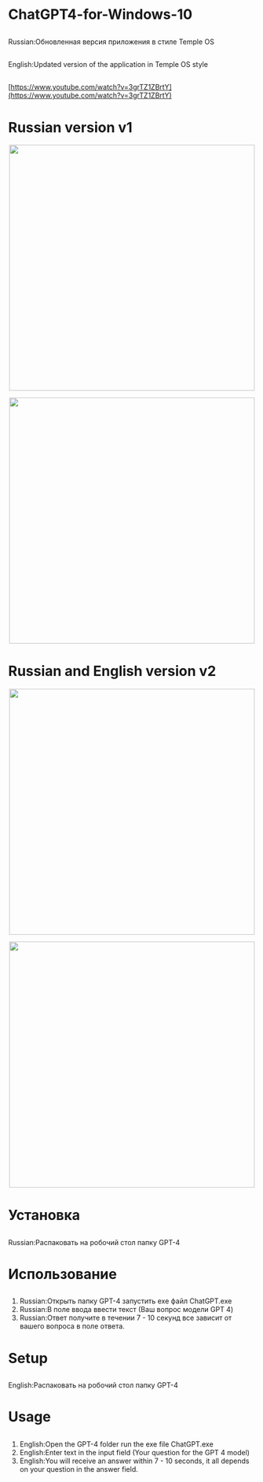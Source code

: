 # ChatGPT4-for-Windows-10

##
Russian:Обновленная версия приложения в стиле Temple OS
##

##
English:Updated version of the application in Temple OS style
##

[https://www.youtube.com/watch?v=3grTZ1ZBrtY](https://www.youtube.com/watch?v=3grTZ1ZBrtY)

# Russian version v1
<p align="center">
  <img src="https://i.imgur.com/N5n6DSI.png" width="500">
</p>

<p align="center">
  <img src="https://i.imgur.com/rM57aXR.png" width="500">
</p>

# Russian and English version v2
<p align="center">
  <img src="https://i.imgur.com/V3i2ig2.png" width="500">
</p>

<p align="center">
  <img src="https://i.imgur.com/gFR79S0.png" width="500">
</p>

# Установка
##
Russian:Распаковать на робочий стол папку GPT-4
##

# Использование
##
  1. Russian:Открыть папку GPT-4 запустить exe файл ChatGPT.exe
  2. Russian:В поле ввода ввести текст (Ваш вопрос модели GPT 4)
  3. Russian:Ответ получите в течении 7 - 10 секунд все зависит от вашего вопроса в поле ответа.
##

# Setup
##
English:Распаковать на робочий стол папку GPT-4
##

# Usage
##
  1. English:Open the GPT-4 folder run the exe file ChatGPT.exe
  2. English:Enter text in the input field (Your question for the GPT 4 model)
  3. English:You will receive an answer within 7 - 10 seconds, it all depends on your question in the answer field.
##
